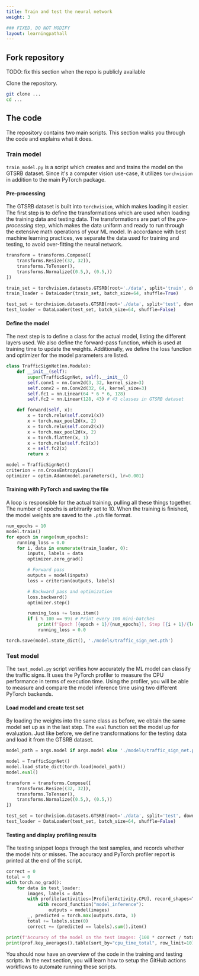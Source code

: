 ```yaml
---
title: Train and test the neural network
weight: 3

### FIXED, DO NOT MODIFY
layout: learningpathall
---
```

## Fork repository

TODO: fix this section when the repo is publicly available

Clone the repository.

```bash
git clone ...
cd ...
```

## The code
The repository contains two main scripts. This section walks you through the code and explains what it does.

### Train model

`train_model.py` is a script which creates and and trains the model on the GTSRB dataset. Since it's a computer vision use-case, it utilizes `torchvision` in addition to the main PyTorch package.


#### Pre-processing

The GTSRB dataset is built into `torchvision`, which makes loading it easier. The first step is to define the transformations which are used when loading the training data and testing data. The transformations are part of the *pre-processing* step, which makes the data uniform and ready to run through the extensive math operations of your ML model. In accordance with best machine learning practices, we separate the data used for training and testing, to avoid over-fitting the neural network.

```python
transform = transforms.Compose([
    transforms.Resize((32, 32)),
    transforms.ToTensor(),
    transforms.Normalize((0.5,), (0.5,))
])

train_set = torchvision.datasets.GTSRB(root='./data', split='train', download=True, transform=transform)
train_loader = DataLoader(train_set, batch_size=64, shuffle=True)

test_set = torchvision.datasets.GTSRB(root='./data', split='test', download=True, transform=transform)
test_loader = DataLoader(test_set, batch_size=64, shuffle=False)
```

#### Define the model

The next step is to define a class for the actual model, listing the different layers used. We also define the forward-pass function, which is used at training time to update the weights. Additionally, we define the loss function and optimizer for the model parameters are listed.

```python
class TrafficSignNet(nn.Module):
    def __init__(self):
        super(TrafficSignNet, self).__init__()
        self.conv1 = nn.Conv2d(3, 32, kernel_size=3)
        self.conv2 = nn.Conv2d(32, 64, kernel_size=3)
        self.fc1 = nn.Linear(64 * 6 * 6, 128)
        self.fc2 = nn.Linear(128, 43) # 43 classes in GTSRB dataset

    def forward(self, x):
        x = torch.relu(self.conv1(x))
        x = torch.max_pool2d(x, 2)
        x = torch.relu(self.conv2(x))
        x = torch.max_pool2d(x, 2)
        x = torch.flatten(x, 1)
        x = torch.relu(self.fc1(x))
        x = self.fc2(x)
        return x

model = TrafficSignNet()
criterion = nn.CrossEntropyLoss()
optimizer = optim.Adam(model.parameters(), lr=0.001)
```

#### Training with PyTorch and saving the file

A loop is responsible for the actual training, pulling all these things together. The number of epochs is arbitrarily set to 10. When the training is finished, the model weights are saved to the `.pth` file format.

```python
num_epochs = 10
model.train()
for epoch in range(num_epochs):
    running_loss = 0.0
    for i, data in enumerate(train_loader, 0):
        inputs, labels = data
        optimizer.zero_grad()

        # Forward pass
        outputs = model(inputs)
        loss = criterion(outputs, labels)

        # Backward pass and optimization
        loss.backward()
        optimizer.step()

        running_loss += loss.item()
        if i % 100 == 99: # Print every 100 mini-batches
            print(f'Epoch [{epoch + 1}/{num_epochs}], Step [{i + 1}/{len(train_loader)}], Loss: {running_loss / 100:.4f}')
            running_loss = 0.0

torch.save(model.state_dict(), './models/traffic_sign_net.pth')
```

### Test model

The `test_model.py` script verifies how accurately the ML model can classify the traffic signs. It uses the PyTorch profiler to measure the CPU performance in terms of execution time. Using the profiler, you will be able to measure 
 and compare the model inference time using two different PyTorch backends. 
 
#### Load model and create test set
By loading the weights into the same class as before, we obtain the same model set up as in the last step. The `eval` function set the model up for evaluation. Just like before, we define transformations for the testing data and load it from the GTSRB dataset.

```python
model_path = args.model if args.model else './models/traffic_sign_net.pth'

model = TrafficSignNet()
model.load_state_dict(torch.load(model_path))
model.eval()

transform = transforms.Compose([
    transforms.Resize((32, 32)),
    transforms.ToTensor(),
    transforms.Normalize((0.5,), (0.5,))
])

test_set = torchvision.datasets.GTSRB(root='./data', split='test', download=True, transform=transform)
test_loader = DataLoader(test_set, batch_size=64, shuffle=False)
```

#### Testing and display profiling results
The testing snippet loops through the test samples, and records whether the model hits or misses. The accuracy and PyTorch profiler report is printed at the end of the script.

```python
correct = 0
total = 0
with torch.no_grad():
    for data in test_loader:
        images, labels = data
        with profile(activities=[ProfilerActivity.CPU], record_shapes=True) as prof:
            with record_function("model_inference"):
                outputs = model(images)
        _, predicted = torch.max(outputs.data, 1)
        total += labels.size(0)
        correct += (predicted == labels).sum().item()

print(f'Accuracy of the model on the test images: {100 * correct / total:.2f}%')
print(prof.key_averages().table(sort_by="cpu_time_total", row_limit=10))
```

You should now have an overview of the code in the training and testing scripts. In the next section, you will learn how to setup the GitHub actions workflows to automate running these scripts.
